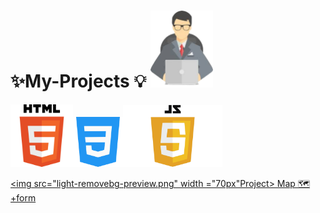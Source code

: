 # ✨My-Projects 💡 <img src="proj1-removebg-preview.png"  width="100px">

<img src="html-tutorial.png" width ="100px"><img src="mycss.png" width ="80px"><img src="JavaScript-Logo.png" width="159px" >




<a href="https://manishdeveloper333.github.io/web-template-by-table/form google map.html"><img src="light-removebg-preview.png" width ="70px"Project> Map 🗺 +form </a>
